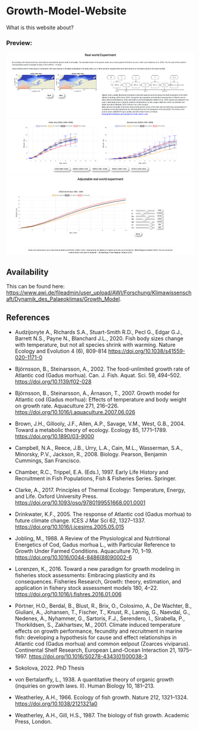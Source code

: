 # Growth-Model-Website

<p>What is this website about?</p>

### Preview:

![ Website Plot 1](images/page-view-1.png)
![ Website Plot 2](images/page-view-2.png)
![ Website Plot 3](images/page-view-3.png)

## Availability

This can be found here: https://www.awi.de/fileadmin/user_upload/AWI/Forschung/Klimawissenschaft/Dynamik_des_Palaeoklimas/Growth_Model.

## References

- Audzijonyte A., Richards S.A., Stuart-Smith R.D., Pecl G., Edgar G.J., Barrett N.S., Payne N., Blanchard J.L., 2020. Fish body sizes change with temperature, but not all species shrink with warming. Nature Ecology and Evolution 4 (6), 809-814 https://doi.org/10.1038/s41559-020-1171-0

- Björnsson, B., Steinarsson, A., 2002. The food-unlimited growth rate of Atlantic cod (Gadus morhua). Can. J. Fish. Aquat. Sci. 59, 494–502. https://doi.org/10.1139/f02-028

- Björnsson, B., Steinarsson, A., Árnason, T., 2007. Growth model for Atlantic cod (Gadus morhua): Effects of temperature and body weight on growth rate. Aquaculture 271, 216–226. https://doi.org/10.1016/j.aquaculture.2007.06.026

- Brown, J.H., Gillooly, J.F., Allen, A.P., Savage, V.M., West, G.B., 2004. Toward a metabolic theory of ecology. Ecology 85, 1771–1789. https://doi.org/10.1890/03-9000

- Campbell, N.A., Reece, J.B., Urry, L.A., Cain, M.L., Wasserman, S.A., Minorsky, P.V., Jackson, R., 2008. Biology. Pearson, Benjamin Cummings, San Francisco.

- Chamber, R.C., Trippel, E.A. (Eds.), 1997. Early Life History and Recruitment in Fish Populations, Fish & Fisheries Series. Springer.

- Clarke, A., 2017. Principles of Thermal Ecology: Temperature, Energy, and Life. Oxford University Press. https://doi.org/10.1093/oso/9780199551668.001.0001

- Drinkwater, K.F., 2005. The response of Atlantic cod (Gadus morhua) to future climate change. ICES J Mar Sci 62, 1327–1337. https://doi.org/10.1016/j.icesjms.2005.05.015

- Jobling, M., 1988. A Review of the Physiological and Nutritional Energetics of Cod, Gadus morhua L., with Particular Reference to Growth Under Farmed Conditions. Aquaculture 70, 1–19. https://doi.org/10.1016/0044-8486(88)90002-6

- Lorenzen, K., 2016. Toward a new paradigm for growth modeling in fisheries stock assessments: Embracing plasticity and its consequences. Fisheries Research, Growth: theory, estimation, and application in fishery stock assessment models 180, 4–22. https://doi.org/10.1016/j.fishres.2016.01.006

- Pörtner, H.O., Berdal, B., Blust, R., Brix, O., Colosimo, A., De Wachter, B., Giuliani, A., Johansen, T., Fischer, T., Knust, R., Lannig, G., Naevdal, G., Nedenes, A., Nyhammer, G., Sartoris, F.J., Serendero, I., Sirabella, P., Thorkildsen, S., Zakhartsev, M., 2001. Climate induced temperature effects on growth performance, fecundity and recruitment in marine fish: developing a hypothesis for cause and effect relationships in Atlantic cod (Gadus morhua) and common eelpout (Zoarces viviparus). Continental Shelf Research, European Land-Ocean Interaction 21, 1975–1997. https://doi.org/10.1016/S0278-4343(01)00038-3

- Sokolova, 2022. PhD Thesis

- von Bertalanffy, L., 1938. A quantitative theory of organic growth (inquiries on growth laws. II). Human Biology 10, 181–213.

- Weatherley, A.H., 1966. Ecology of fish growth. Nature 212, 1321–1324. https://doi.org/10.1038/2121321a0

- Weatherley, A.H., Gill, H.S., 1987. The biology of fish growth. Academic Press, London.
